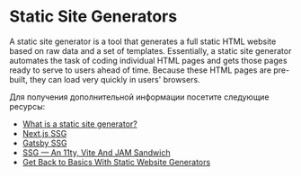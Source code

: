 # Static Site Generators

A static site generator is a tool that generates a full static HTML website based on raw data and a set of templates. Essentially, a static site generator automates the task of coding individual HTML pages and gets those pages ready to serve to users ahead of time. Because these HTML pages are pre-built, they can load very quickly in users' browsers.

Для получения дополнительной информации посетите следующие ресурсы:

- [What is a static site generator?](https://www.cloudflare.com/learning/performance/static-site-generator/)
- [Next.js SSG](https://nextjs.org/docs/advanced-features/static-html-export)
- [Gatsby SSG](https://www.gatsbyjs.com/docs/glossary/static-site-generator/)
- [SSG — An 11ty, Vite And JAM Sandwich](https://www.smashingmagazine.com/2021/10/building-ssg-11ty-vite-jam-sandwich/)
- [Get Back to Basics With Static Website Generators](https://thenewstack.io/get-back-basics-static-website-generators/)
